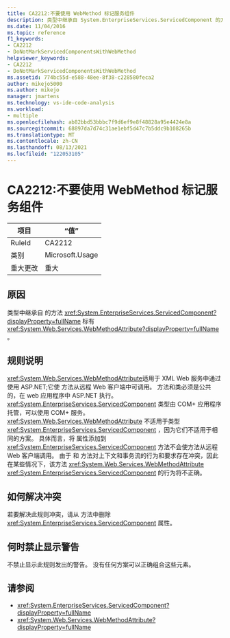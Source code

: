 ```yaml
---
title: CA2212:不要使用 WebMethod 标记服务组件
description: 类型中继承自 System.EnterpriseServices.ServicedComponent 的方法标有 System.Web.Services.WebMethodAttribute。
ms.date: 11/04/2016
ms.topic: reference
f1_keywords:
- CA2212
- DoNotMarkServicedComponentsWithWebMethod
helpviewer_keywords:
- CA2212
- DoNotMarkServicedComponentsWithWebMethod
ms.assetid: 774bc55d-e588-48ee-8f38-c228580feca2
author: mikejo5000
ms.author: mikejo
manager: jmartens
ms.technology: vs-ide-code-analysis
ms.workload:
- multiple
ms.openlocfilehash: ab82bbd53bbbc7f9d6ef9e8f48828a95e4424e8a
ms.sourcegitcommit: 68897da7d74c31ae1ebf5d47c7b5ddc9b108265b
ms.translationtype: MT
ms.contentlocale: zh-CN
ms.lasthandoff: 08/13/2021
ms.locfileid: "122053105"
---
```

# <a name="ca2212-do-not-mark-serviced-components-with-webmethod"></a>CA2212:不要使用 WebMethod 标记服务组件

|项目|“值”|
|-|-|
|RuleId|CA2212|
|类别|Microsoft.Usage|
|重大更改|重大|

## <a name="cause"></a>原因

类型中继承自 的方法 <xref:System.EnterpriseServices.ServicedComponent?displayProperty=fullName> 标有 <xref:System.Web.Services.WebMethodAttribute?displayProperty=fullName> 。

## <a name="rule-description"></a>规则说明

<xref:System.Web.Services.WebMethodAttribute>适用于 XML Web 服务中通过使用 ASP.NET;它使 方法从远程 Web 客户端中可调用。 方法和类必须是公共的，在 web 应用程序中 ASP.NET 执行。 <xref:System.EnterpriseServices.ServicedComponent> 类型由 COM+ 应用程序托管，可以使用 COM+ 服务。 <xref:System.Web.Services.WebMethodAttribute> 不适用于类型 <xref:System.EnterpriseServices.ServicedComponent> ，因为它们不适用于相同的方案。 具体而言，将 属性添加到 <xref:System.EnterpriseServices.ServicedComponent> 方法不会使方法从远程 Web 客户端调用。 由于 和 方法对上下文和事务流的行为和要求存在冲突，因此在某些情况下，该方法 <xref:System.Web.Services.WebMethodAttribute> <xref:System.EnterpriseServices.ServicedComponent> 的行为将不正确。

## <a name="how-to-fix-violations"></a>如何解决冲突

若要解决此规则冲突，请从 方法中删除 <xref:System.EnterpriseServices.ServicedComponent> 属性。

## <a name="when-to-suppress-warnings"></a>何时禁止显示警告

不禁止显示此规则发出的警告。 没有任何方案可以正确组合这些元素。

## <a name="see-also"></a>请参阅

- <xref:System.EnterpriseServices.ServicedComponent?displayProperty=fullName>
- <xref:System.Web.Services.WebMethodAttribute?displayProperty=fullName>
